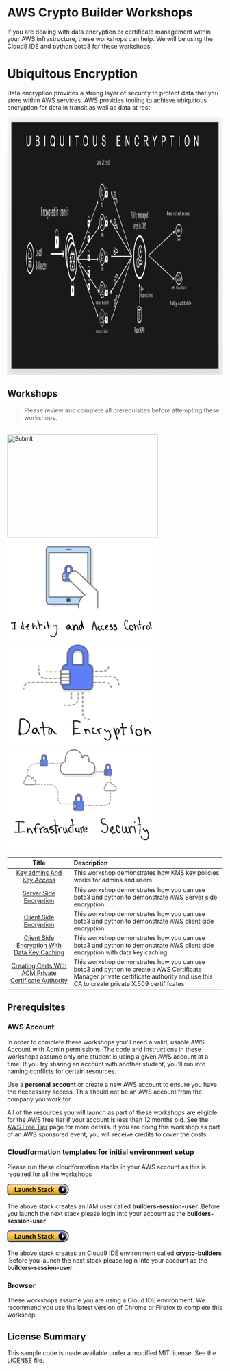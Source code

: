 # AWS Crypto Builder Workshops

If you are dealing with data encryption or certificate management within your AWS infrastructure, these workshops can help. We will be using the Cloud9 IDE and python boto3 for these workshops.

# Ubiquitous Encryption 

Data encryption provides a strong layer of security to protect data that you store within AWS services. AWS provides tooling to achieve ubiquitous encryption 
for data in transit as well as data at rest

<a><img src="images/ubiquitous-encryption.png" width="800" height="600"></a>

## Workshops

> Please review and complete all prerequisites before attempting these workshops.

<!DOCTYPE html>
<html>
<body>

<link rel="stylesheet" type="text/css" href="css/styles.css">

<br><input type="image" name="image" src="images/identity-access-control.png" width="352" height="240"></br>
<a href="https://github.com/aws-samples/data-encryption-builders-session/tree/kms-sse-usecase-1"><img src="images/identity-access-control.png" width="352" height="240"></a>
<a href="https://github.com/aws-samples/data-encryption-builders-session/tree/kms-sse-usecase-1"><img src="images/data-encryption.png" width="352" height="240"></a>
<a href="https://github.com/aws-samples/data-encryption-builders-session/tree/kms-sse-usecase-1"><img src="images/infra-security.png" width="352" height="240"></a>

</body>
</html>


Title               | Description
:---: | :---
[Key admins And Key Access](https://github.com/aws-samples/data-encryption-builders-session/tree/key-access-usecase-2)  | This workshop demonstrates how KMS key policies works for admins and users
[Server Side Encryption](https://github.com/aws-samples/data-encryption-builders-session/tree/kms-sse-usecase-1)  | This workshop demonstrates how you can use boto3 and python to demonstrate AWS Server side encryption 
[Client Side Encryption](https://github.com/aws-samples/data-encryption-builders-session/tree/kms-cse-usecase-3)  | This workshop demonstrates how you can use boto3 and python to demonstrate AWS client side encryption 
[Client Side Encryption With Data Key Caching](https://github.com/aws-samples/data-encryption-builders-session/tree/kms-cse-usecase-4)  | This workshop demonstrates how you can use boto3 and python to demonstrate AWS client side encryption with data key caching
[Creating Certs With ACM Private Certificate Authority](https://github.com/aws-samples/data-encryption-builders-session/tree/acm-pca-usecase-5)  | This workshop demonstrates how you can use boto3 and python to create a AWS Certificate Manager private certificate authority and use this CA to create private X.509 certififcates
## Prerequisites

### AWS Account

In order to complete these workshops you'll need a valid, usable AWS Account with Admin permissions.  The code and instructions in these workshops assume only one student is using a given AWS account at a time. If you try sharing an account with another student, you'll run into naming conflicts for certain resources. 

Use a **personal account** or create a new AWS account to ensure you have the neccessary access. This should not be an AWS account from the company you work for.

All of the resources you will launch as part of these workshops are eligible for the AWS free tier if your account is less than 12 months old. See the [AWS Free Tier](https://aws.amazon.com/free/) page for more details.  If you are doing this workshop as part of an AWS sponsored event, you will receive credits to cover the costs.

### Cloudformation templates for initial environment setup

Please run these cloudformation stacks in your AWS account as this is required for all the workshops

[![Deploy IAM user creation stack](images/cloudformation-launch-stack.png)](https://console.aws.amazon.com/cloudformation/home?#/stacks/new?stackName=cryptobuilders-iam-user-creation&templateURL=https://s3.amazonaws.com/crypto-builders-cf-templates/template-create-user.yaml)

The above stack creates an IAM user called **builders-session-user** .Before you launch the next stack please login into your account as the **builders-session-user**

[![Deploy IAM user creation stack](images/cloudformation-launch-stack.png)](https://console.aws.amazon.com/cloudformation/home?#/stacks/new?stackName=cryptobuilders-env-setup&templateURL=https://s3.amazonaws.com/crypto-builders-cf-templates/template-env-setup.yaml)

The above stack creates an Cloud9 IDE environment called **crypto-builders** .Before you launch the next stack please login into your account as the **builders-session-user**


### Browser

These workshops assume you are using a Cloud IDE environment. We recommend you use the latest version of Chrome or Firefox to complete this workshop.

## License Summary

This sample code is made available under a modified MIT license. See the [LICENSE](LICENSE) file.
